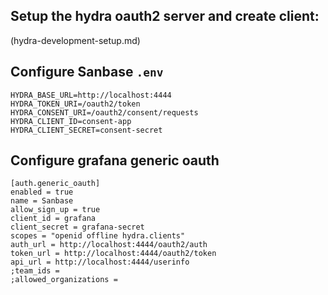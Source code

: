 ## Setup the hydra oauth2 server and create client:
(hydra-development-setup.md)


## Configure Sanbase `.env`

```
HYDRA_BASE_URL=http://localhost:4444
HYDRA_TOKEN_URI=/oauth2/token
HYDRA_CONSENT_URI=/oauth2/consent/requests
HYDRA_CLIENT_ID=consent-app
HYDRA_CLIENT_SECRET=consent-secret
```

## Configure grafana generic oauth

```
[auth.generic_oauth]
enabled = true
name = Sanbase
allow_sign_up = true
client_id = grafana
client_secret = grafana-secret
scopes = "openid offline hydra.clients"
auth_url = http://localhost:4444/oauth2/auth
token_url = http://localhost:4444/oauth2/token
api_url = http://localhost:4444/userinfo
;team_ids =
;allowed_organizations =
```
